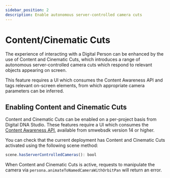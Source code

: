 ```yaml
---
sidebar_position: 2
description: Enable autonomous server-controlled camera cuts
--- 
```

# Content/Cinematic Cuts

The experience of interacting with a Digital Person can be enhanced by the use of Content and Cinematic Cuts, which introduces a range of autonomous server-controlled camera cuts which respond to relevant objects appearing on screen.

This feature requires a UI which consumes the Content Awareness API and tags relevant on-screen elements, from which appropriate camera parameters can be inferred.

## Enabling Content and Cinematic Cuts

Content and Cinematic Cuts can be enabled on a per-project basis from Digital DNA Studio. These features require a UI which consumes the [Content Awareness API](content-awareness.md), available from smwebsdk version 14 or higher.

You can check that the current deployment has Content and Cinematic Cuts activated using the following scene method:

```js
scene.hasServerControlledCameras(): bool
```

When Content and Cinematic Cuts is active, requests to manipulate the camera via `persona.animateToNamedCameraWithOrbitPan` will return an error.